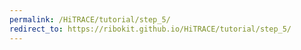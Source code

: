 ```yaml
---
permalink: /HiTRACE/tutorial/step_5/
redirect_to: https://ribokit.github.io/HiTRACE/tutorial/step_5/
---
```

